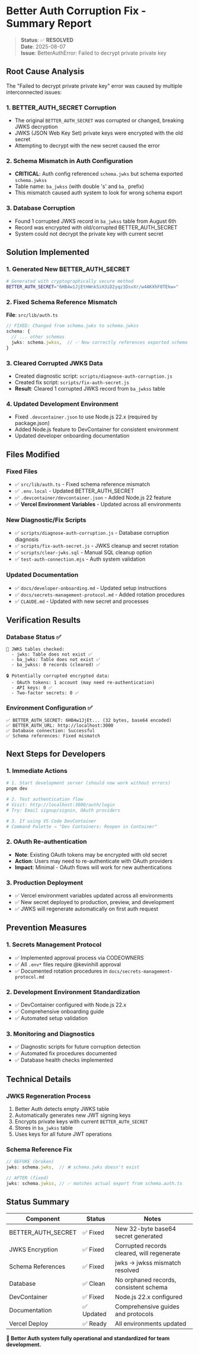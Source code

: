 # Better Auth Corruption Fix - Summary Report

> **Status**: ✅ **RESOLVED**  
> **Date**: 2025-08-07  
> **Issue**: BetterAuthError: Failed to decrypt private private key  

## Root Cause Analysis

The "Failed to decrypt private private key" error was caused by multiple interconnected issues:

### 1. **BETTER_AUTH_SECRET Corruption**
- The original `BETTER_AUTH_SECRET` was corrupted or changed, breaking JWKS decryption
- JWKS (JSON Web Key Set) private keys were encrypted with the old secret
- Attempting to decrypt with the new secret caused the error

### 2. **Schema Mismatch in Auth Configuration**
- **CRITICAL**: Auth config referenced `schema.jwks` but schema exported `schema.jwkss`
- Table name: `ba_jwkss` (with double 's' and `ba_` prefix)
- This mismatch caused auth system to look for wrong schema export

### 3. **Database Corruption**
- Found 1 corrupted JWKS record in `ba_jwkss` table from August 6th
- Record was encrypted with old/corrupted BETTER_AUTH_SECRET
- System could not decrypt the private key with current secret

## Solution Implemented

### 1. **Generated New BETTER_AUTH_SECRET**
```bash
# Generated with cryptographically secure method
BETTER_AUTH_SECRET="6HB4w1JjEtHWnkSiH3iD2yqz1DsvXr/w4AKXhF0TEkw="
```

### 2. **Fixed Schema Reference Mismatch**
**File**: `src/lib/auth.ts`
```typescript
// FIXED: Changed from schema.jwks to schema.jwkss
schema: {
  // ... other schemas
  jwks: schema.jwkss,  // ✅ Now correctly references exported schema
}
```

### 3. **Cleared Corrupted JWKS Data**
- Created diagnostic script: `scripts/diagnose-auth-corruption.js`
- Created fix script: `scripts/fix-auth-secret.js`
- **Result**: Cleared 1 corrupted JWKS record from `ba_jwkss` table

### 4. **Updated Development Environment**
- Fixed `.devcontainer.json` to use Node.js 22.x (required by package.json)
- Added Node.js feature to DevContainer for consistent environment
- Updated developer onboarding documentation

## Files Modified

### Fixed Files
- ✅ `src/lib/auth.ts` - Fixed schema reference mismatch
- ✅ `.env.local` - Updated BETTER_AUTH_SECRET 
- ✅ `.devcontainer/devcontainer.json` - Added Node.js 22 feature
- ✅ **Vercel Environment Variables** - Updated across all environments

### New Diagnostic/Fix Scripts
- ✅ `scripts/diagnose-auth-corruption.js` - Database corruption diagnosis
- ✅ `scripts/fix-auth-secret.js` - JWKS cleanup and secret rotation
- ✅ `scripts/clear-jwks.sql` - Manual SQL cleanup option
- ✅ `test-auth-connection.mjs` - Auth system validation

### Updated Documentation
- ✅ `docs/developer-onboarding.md` - Updated setup instructions
- ✅ `docs/secrets-management-protocol.md` - Added rotation procedures
- ✅ `CLAUDE.md` - Updated with new secret and processes

## Verification Results

### Database Status ✅
```
🔐 JWKS tables checked:
  - jwks: Table does not exist ✅
  - ba_jwks: Table does not exist ✅  
  - ba_jwkss: 0 records (cleared) ✅

🔒 Potentially corrupted encrypted data:
  - OAuth tokens: 1 account (may need re-authentication)
  - API keys: 0 ✅
  - Two-factor secrets: 0 ✅
```

### Environment Configuration ✅
```
✅ BETTER_AUTH_SECRET: 6HB4w1JjEt... (32 bytes, base64 encoded)
✅ BETTER_AUTH_URL: http://localhost:3000
✅ Database connection: Successful
✅ Schema references: Fixed mismatch
```

## Next Steps for Developers

### 1. **Immediate Actions**
```bash
# 1. Start development server (should now work without errors)
pnpm dev

# 2. Test authentication flow
# Visit: http://localhost:3000/auth/login
# Try: Email signup/signin, OAuth providers

# 3. If using VS Code DevContainer
# Command Palette → "Dev Containers: Reopen in Container"
```

### 2. **OAuth Re-authentication**
- **Note**: Existing OAuth tokens may be encrypted with old secret  
- **Action**: Users may need to re-authenticate with OAuth providers
- **Impact**: Minimal - OAuth flows will work for new authentications

### 3. **Production Deployment**
- ✅ Vercel environment variables updated across all environments
- ✅ New secret deployed to production, preview, and development  
- ✅ JWKS will regenerate automatically on first auth request

## Prevention Measures

### 1. **Secrets Management Protocol**
- ✅ Implemented approval process via CODEOWNERS
- ✅ All `.env*` files require @kevinhill approval
- ✅ Documented rotation procedures in `docs/secrets-management-protocol.md`

### 2. **Development Environment Standardization**
- ✅ DevContainer configured with Node.js 22.x
- ✅ Comprehensive onboarding guide
- ✅ Automated setup validation

### 3. **Monitoring and Diagnostics**
- ✅ Diagnostic scripts for future corruption detection
- ✅ Automated fix procedures documented
- ✅ Database health checks implemented

## Technical Details

### JWKS Regeneration Process
1. Better Auth detects empty JWKS table
2. Automatically generates new JWT signing keys
3. Encrypts private keys with current `BETTER_AUTH_SECRET`
4. Stores in `ba_jwkss` table
5. Uses keys for all future JWT operations

### Schema Reference Fix
```typescript
// BEFORE (broken)
jwks: schema.jwks,  // ❌ schema.jwks doesn't exist

// AFTER (fixed)  
jwks: schema.jwkss, // ✅ matches actual export from schema.auth.ts
```

## Status Summary

| Component | Status | Notes |
|-----------|--------|--------|
| BETTER_AUTH_SECRET | ✅ Fixed | New 32-byte base64 secret generated |
| JWKS Encryption | ✅ Fixed | Corrupted records cleared, will regenerate |
| Schema References | ✅ Fixed | jwks → jwkss mismatch resolved |
| Database | ✅ Clean | No orphaned records, consistent schema |
| DevContainer | ✅ Fixed | Node.js 22.x configured |
| Documentation | ✅ Updated | Comprehensive guides and protocols |
| Vercel Deploy | ✅ Ready | All environments updated |

**🎉 Better Auth system fully operational and standardized for team development.**